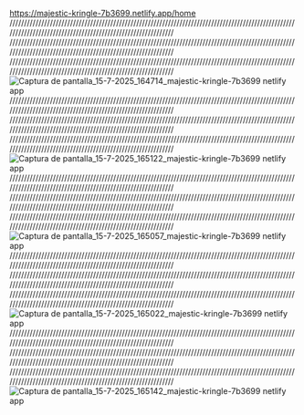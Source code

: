 https://majestic-kringle-7b3699.netlify.app/home
////////////////////////////////////////////////////////////////////////////////////////////////////////////////////////////////////////////////////////////
////////////////////////////////////////////////////////////////////////////////////////////////////////////////////////////////////////////////////////////
////////////////////////////////////////////////////////////////////////////////////////////////////////////////////////////////////////////////////////////
![Captura de pantalla_15-7-2025_164714_majestic-kringle-7b3699 netlify app](https://github.com/user-attachments/assets/99ab0422-53fc-4836-b355-f43019359501)
////////////////////////////////////////////////////////////////////////////////////////////////////////////////////////////////////////////////////////////
////////////////////////////////////////////////////////////////////////////////////////////////////////////////////////////////////////////////////////////
////////////////////////////////////////////////////////////////////////////////////////////////////////////////////////////////////////////////////////////
![Captura de pantalla_15-7-2025_165122_majestic-kringle-7b3699 netlify app](https://github.com/user-attachments/assets/09ed9475-3c75-41c0-899c-728e03acc5fc)
////////////////////////////////////////////////////////////////////////////////////////////////////////////////////////////////////////////////////////////
////////////////////////////////////////////////////////////////////////////////////////////////////////////////////////////////////////////////////////////
////////////////////////////////////////////////////////////////////////////////////////////////////////////////////////////////////////////////////////////
![Captura de pantalla_15-7-2025_165057_majestic-kringle-7b3699 netlify app](https://github.com/user-attachments/assets/a3a43aa3-63b5-4b67-8984-983656de9cea)
////////////////////////////////////////////////////////////////////////////////////////////////////////////////////////////////////////////////////////////
////////////////////////////////////////////////////////////////////////////////////////////////////////////////////////////////////////////////////////////
////////////////////////////////////////////////////////////////////////////////////////////////////////////////////////////////////////////////////////////
![Captura de pantalla_15-7-2025_165022_majestic-kringle-7b3699 netlify app](https://github.com/user-attachments/assets/10aa71b1-ab8e-4f9f-a49f-0c80273948ed)
////////////////////////////////////////////////////////////////////////////////////////////////////////////////////////////////////////////////////////////
////////////////////////////////////////////////////////////////////////////////////////////////////////////////////////////////////////////////////////////
////////////////////////////////////////////////////////////////////////////////////////////////////////////////////////////////////////////////////////////
![Captura de pantalla_15-7-2025_165142_majestic-kringle-7b3699 netlify app](https://github.com/user-attachments/assets/efc2210b-5716-4f5b-bfb4-86d61f955e1c)

